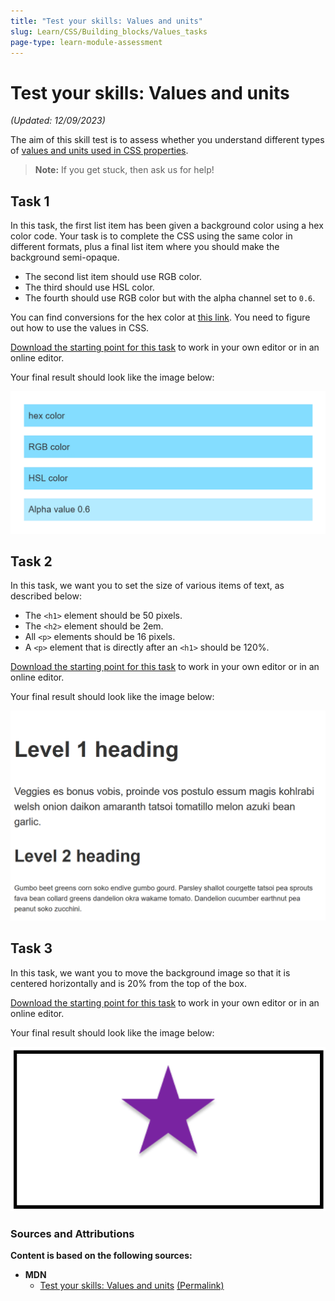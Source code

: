 ```yaml
---
title: "Test your skills: Values and units"
slug: Learn/CSS/Building_blocks/Values_tasks
page-type: learn-module-assessment
---
```


# Test your skills: Values and units

_(Updated: 12/09/2023)_

The aim of this skill test is to assess whether you understand different types of [values and units used in CSS properties](../../resources/css_building_blocks/values_and_units/README.md).

> **Note:** If you get stuck, then ask us for help!

## Task 1

In this task, the first list item has been given a background color using a hex color code. Your task is to complete the CSS using the same color in different formats, plus a final list item where you should make the background semi-opaque.

- The second list item should use RGB color.
- The third should use HSL color.
- The fourth should use RGB color but with the alpha channel set to `0.6`.

You can find conversions for the hex color at [this link](https://convertingcolors.com/hex-color-86DEFA.html). You need to figure out how to use the values in CSS.

[Download the starting point for this task](assets/color-download.html) to work in your own editor or in an online editor.

Your final result should look like the image below:

![Four list items. The first three with the same background color and the last with a lighter background.](assets/mdn-value-color.png)

## Task 2

In this task, we want you to set the size of various items of text, as described below:

- The `<h1>` element should be 50 pixels.
- The `<h2>` element should be 2em.
- All `<p>` elements should be 16 pixels.
- A `<p>` element that is directly after an `<h1>` should be 120%.

[Download the starting point for this task](assets/length-download.html) to work in your own editor or in an online editor.

Your final result should look like the image below:

![Some text at varying sizes.](assets/mdn-value-length.png)

## Task 3

In this task, we want you to move the background image so that it is centered horizontally and is 20% from the top of the box.

[Download the starting point for this task](assets/position-download.html) to work in your own editor or in an online editor.

Your final result should look like the image below:

![A stat centered horizontally in a box and a short distance from the top of the box.](assets/mdn-value-position.png)

### Sources and Attributions

  **Content is based on the following sources:**

  - **MDN**
    - [Test your skills: Values and units](https://developer.mozilla.org/en-US/docs/Learn/CSS/Building_blocks/Values_tasks) [(Permalink)](https://github.com/mdn/content/blob/6dc60c265c35440871208490fa8924e4696f5610/files/en-us/learn/css/building_blocks/values_tasks/index.md)